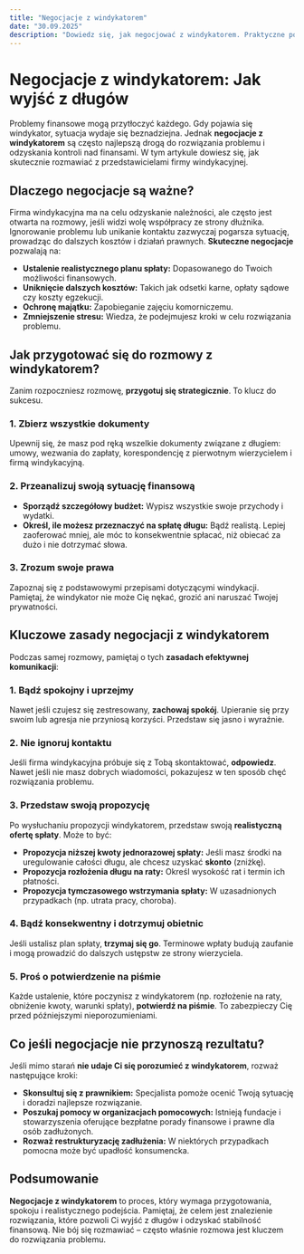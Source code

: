 ```yaml
---
title: "Negocjacje z windykatorem"
date: "30.09.2025"
description: "Dowiedz się, jak negocjować z windykatorem. Praktyczne porady dla zadłużonych."
---
```


# Negocjacje z windykatorem: Jak wyjść z długów

Problemy finansowe mogą przytłoczyć każdego. Gdy pojawia się windykator, sytuacja wydaje się beznadziejna. Jednak **negocjacje z windykatorem** są często najlepszą drogą do rozwiązania problemu i odzyskania kontroli nad finansami. W tym artykule dowiesz się, jak skutecznie rozmawiać z przedstawicielami firmy windykacyjnej.

## Dlaczego negocjacje są ważne?

Firma windykacyjna ma na celu odzyskanie należności, ale często jest otwarta na rozmowy, jeśli widzi wolę współpracy ze strony dłużnika. Ignorowanie problemu lub unikanie kontaktu zazwyczaj pogarsza sytuację, prowadząc do dalszych kosztów i działań prawnych. **Skuteczne negocjacje** pozwalają na:

*   **Ustalenie realistycznego planu spłaty:** Dopasowanego do Twoich możliwości finansowych.
*   **Uniknięcie dalszych kosztów:** Takich jak odsetki karne, opłaty sądowe czy koszty egzekucji.
*   **Ochronę majątku:** Zapobieganie zajęciu komorniczemu.
*   **Zmniejszenie stresu:** Wiedza, że podejmujesz kroki w celu rozwiązania problemu.

## Jak przygotować się do rozmowy z windykatorem?

Zanim rozpoczniesz rozmowę, **przygotuj się strategicznie**. To klucz do sukcesu.

### 1. Zbierz wszystkie dokumenty

Upewnij się, że masz pod ręką wszelkie dokumenty związane z długiem: umowy, wezwania do zapłaty, korespondencję z pierwotnym wierzycielem i firmą windykacyjną.

### 2. Przeanalizuj swoją sytuację finansową

*   **Sporządź szczegółowy budżet:** Wypisz wszystkie swoje przychody i wydatki.
*   **Określ, ile możesz przeznaczyć na spłatę długu:** Bądź realistą. Lepiej zaoferować mniej, ale móc to konsekwentnie spłacać, niż obiecać za dużo i nie dotrzymać słowa.

### 3. Zrozum swoje prawa

Zapoznaj się z podstawowymi przepisami dotyczącymi windykacji. Pamiętaj, że windykator nie może Cię nękać, grozić ani naruszać Twojej prywatności.

## Kluczowe zasady negocjacji z windykatorem

Podczas samej rozmowy, pamiętaj o tych **zasadach efektywnej komunikacji**:

### 1. Bądź spokojny i uprzejmy

Nawet jeśli czujesz się zestresowany, **zachowaj spokój**. Upieranie się przy swoim lub agresja nie przyniosą korzyści. Przedstaw się jasno i wyraźnie.

### 2. Nie ignoruj kontaktu

Jeśli firma windykacyjna próbuje się z Tobą skontaktować, **odpowiedz**. Nawet jeśli nie masz dobrych wiadomości, pokazujesz w ten sposób chęć rozwiązania problemu.

### 3. Przedstaw swoją propozycję

Po wysłuchaniu propozycji windykatorem, przedstaw swoją **realistyczną ofertę spłaty**. Może to być:

*   **Propozycja niższej kwoty jednorazowej spłaty:** Jeśli masz środki na uregulowanie całości długu, ale chcesz uzyskać **skonto** (zniżkę).
*   **Propozycja rozłożenia długu na raty:** Określ wysokość rat i termin ich płatności.
*   **Propozycja tymczasowego wstrzymania spłaty:** W uzasadnionych przypadkach (np. utrata pracy, choroba).

### 4. Bądź konsekwentny i dotrzymuj obietnic

Jeśli ustalisz plan spłaty, **trzymaj się go**. Terminowe wpłaty budują zaufanie i mogą prowadzić do dalszych ustępstw ze strony wierzyciela.

### 5. Proś o potwierdzenie na piśmie

Każde ustalenie, które poczynisz z windykatorem (np. rozłożenie na raty, obniżenie kwoty, warunki spłaty), **potwierdź na piśmie**. To zabezpieczy Cię przed późniejszymi nieporozumieniami.

## Co jeśli negocjacje nie przynoszą rezultatu?

Jeśli mimo starań **nie udaje Ci się porozumieć z windykatorem**, rozważ następujące kroki:

*   **Skonsultuj się z prawnikiem:** Specjalista pomoże ocenić Twoją sytuację i doradzi najlepsze rozwiązanie.
*   **Poszukaj pomocy w organizacjach pomocowych:** Istnieją fundacje i stowarzyszenia oferujące bezpłatne porady finansowe i prawne dla osób zadłużonych.
*   **Rozważ restrukturyzację zadłużenia:** W niektórych przypadkach pomocna może być upadłość konsumencka.

## Podsumowanie

**Negocjacje z windykatorem** to proces, który wymaga przygotowania, spokoju i realistycznego podejścia. Pamiętaj, że celem jest znalezienie rozwiązania, które pozwoli Ci wyjść z długów i odzyskać stabilność finansową. Nie bój się rozmawiać – często właśnie rozmowa jest kluczem do rozwiązania problemu.
